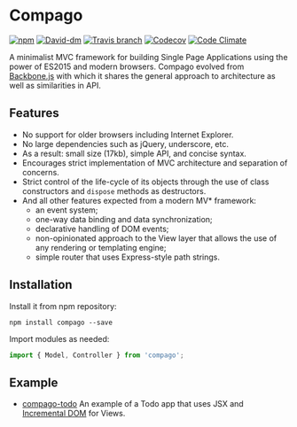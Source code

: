 # Compago

[![npm](https://img.shields.io/npm/v/compago.svg?style=flat-square)](https://www.npmjs.com/package/compago)
[![David-dm](https://david-dm.org/scriptare/compago.svg?style=flat-square)](https://david-dm.org/scriptare/compago)
[![Travis branch](https://img.shields.io/travis/scriptare/compago.svg?style=flat-square)](https://travis-ci.org/scriptare/compago)
[![Codecov](https://img.shields.io/codecov/c/github/scriptare/compago.svg?style=flat-square)](https://codecov.io/github/scriptare/compago)
[![Code Climate](https://img.shields.io/codeclimate/github/scriptare/compago.svg?style=flat-square)](https://codeclimate.com/github/scriptare/compago)

A minimalist MVC framework for building Single Page Applications using the power of ES2015 and modern browsers. 
Compago evolved from [Backbone.js](http://backbonejs.org) with which it shares the general approach 
to architecture as well as similarities in API.


## Features
 * No support for older browsers including Internet Explorer.
 * No large dependencies such as jQuery, underscore, etc.
 * As a result: small size (17kb), simple API, and concise syntax.
 * Encourages strict implementation of MVC architecture and separation of concerns.
 * Strict control of the life-cycle of its objects through the use of class constructors and `dispose` methods as destructors.
 * And all other features expected from a modern MV* framework:
   * an event system;
   * one-way data binding and data synchronization;
   * declarative handling of DOM events;
   * non-opinionated approach to the View layer that allows the use of any rendering or templating engine;
   * simple router that uses Express-style path strings.


## Installation
Install it from npm repository:
```
npm install compago --save
```

Import modules as needed:
```js
import { Model, Controller } from 'compago';
```

## Example
 * [compago-todo](https://github.com/scriptare/compago-todo) An example of a Todo app that uses JSX and [Incremental DOM](https://github.com/google/incremental-dom) for Views.
